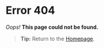 

# Error 404

*Oops!* **This page could not be found.**
> **Tip:** Return to the [Homepage](https://daqhris.com).

